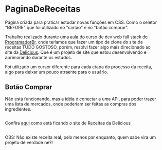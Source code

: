 # PaginaDeReceitas
Página criada para praticar estudar novas funções em CSS.
Como o seletor "BEFORE" que foi utilizado no "cartao" e no "botão comprar".

Trabalho realizado durante uma aula do curso de dev web full stack do <a href="https://programadorbr.com/">ProgramadorBr</a>, 
onde teríamos que fazer um tipo de clone do site de receitas TUDO GOSTOSO, porém, resolvi fazer algo mais direcionado ao site da <a href="https://delicious-xi.vercel.app/">Delicious</a>.
Que é um projeto de site que estou desenvolvendo e aprimorando durante os estudos.

Foi utilizado um cursor diferente para cada etapa do processo da receita, algo para deixar um pouco atraente para o usuário.

## Botão Comprar
Não está funcionando, mas a idéia é conectar a uma API, para poder trazer uma lista de mercados, onde poderiam ser feitas as compras dos ingredientes.

##
Confira <a href="https://pagina-de-receitas-two.vercel.app/">aqui</a> como está ficando o site de Receitas da Delicious
##
OBS: Não existe receita real, pelo menos por enquanto, quem sabe vira um projeto de verdade ne?!

